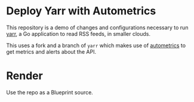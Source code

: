 # Deploy Yarr with Autometrics

This repository is a demo of changes and configurations necessary
to run [yarr](https://github.com/nkanaev/yarr), a Go application
to read RSS feeds, in smaller clouds.

This uses a fork and a branch of `yarr` which makes use of
[autometrics](https://github.com/autometrics-dev/autometrics-go)
to get metrics and alerts about the API.

# Render

Use the repo as a Blueprint source.
